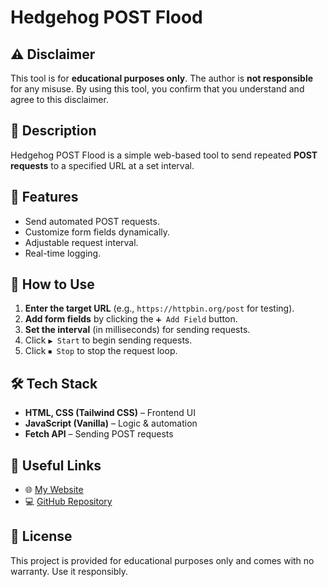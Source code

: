 # Hedgehog POST Flood

## ⚠️ Disclaimer
This tool is for **educational purposes only**. The author is **not responsible** for any misuse.
By using this tool, you confirm that you understand and agree to this disclaimer.

## 📌 Description
Hedgehog POST Flood is a simple web-based tool to send repeated **POST requests** to a specified URL at a set interval.

## 🚀 Features
- Send automated POST requests.
- Customize form fields dynamically.
- Adjustable request interval.
- Real-time logging.

## 🔧 How to Use
1. **Enter the target URL** (e.g., `https://httpbin.org/post` for testing).
2. **Add form fields** by clicking the `➕ Add Field` button.
3. **Set the interval** (in milliseconds) for sending requests.
4. Click `▶ Start` to begin sending requests.
5. Click `⏹ Stop` to stop the request loop.

## 🛠 Tech Stack
- **HTML, CSS (Tailwind CSS)** – Frontend UI
- **JavaScript (Vanilla)** – Logic & automation
- **Fetch API** – Sending POST requests

## 🔗 Useful Links
- 🌐 [My Website](https://maxisandoval.dev.ar/)
- 💻 [GitHub Repository](https://github.com/maxisandoval)

## 📜 License
This project is provided for educational purposes only and comes with no warranty. Use it responsibly.
